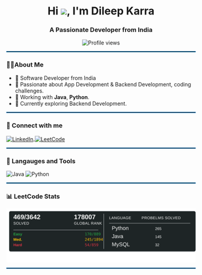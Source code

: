 
<h1 align="center">Hi <img src="https://media.giphy.com/media/hvRJCLFzcasrR4ia7z/giphy.gif" width="30px"/>, I'm Dileep Karra</h1>
<h3 align="center">A Passionate Developer from India</h3>

<p align="center">
  <img src="https://komarev.com/ghpvc/?username=K-NSS-Dileep&label=Profile%20views&color=0e75b6&style=flat" alt="Profile views" />
</p>

<hr style="border:1px solid #0e75b6;"/>

### 👨‍💻About Me
- 🔹 Software Developer from India
- 🔹 Passionate about App Development & Backend Development, coding challenges.
- 🔹 Working with **Java**, **Python**.
- 🔹 Currently exploring Backend Development.

<hr style="border:1px solid #0e75b6;">

### 🔗 Connect with me
<p align="left">
  <a href="https://linkedin.com/in/dileep-karra" target="blank">
    <img align="center" src="https://img.shields.io/badge/LinkedIn-%230077B5.svg?style=for-the-badge&logo=linkedin&logoColor=white" alt="LinkedIn" />
  </a>
  <a href="https://www.leetcode.com/Dileep_Karra" target="blank">
    <img align="center" src="https://img.shields.io/badge/LeetCode-%23FFA116.svg?style=for-the-badge&logo=leetcode&logoColor=white" alt="LeetCode" />
  </a>
</p>

<hr style="border:1px solid #0e75b6;">

### 💼 Langauges and Tools
<p align="left"> 
  <img src="https://img.shields.io/badge/Java-ED8B00?style=for-the-badge&logo=java&logoColor=white" alt="Java" />
  <img src="https://img.shields.io/badge/Python-%233776AB.svg?style=for-the-badge&logo=python&logoColor=white" alt="Python" />
</p>

<hr style="border:1px solid #0e75b6;">

### 📊 LeetCode Stats
<p align="center">
<!-- LEETCODE_STATS_START -->
<img align="center"
                src ="https://raw.githubusercontent.com/K-NSS-Dileep/LeetCode-Stats-Auto-Updater/main/Display.svg?cache_bust=1754703633"
                alt ="LeetCodeStats"
                />
<!-- LEETCODE_STATS_END -->
</p>

<hr style="border:1px solid #0e75b6;">

<!--
### 📊 GitHub Stats
<p align="center">
  <img src="https://github-readme-stats.vercel.app/api/top-langs?username=Krishnarevanthkarra&show_icons=true&locale=en&layout=compact&theme=radical" alt="Top Languages" />
</p>

<p align="center">
  <img src="https://github-readme-stats.vercel.app/api?username=Krishnarevanthkarra&show_icons=true&locale=en&theme=radical" alt="GitHub Stats" />
</p>

<p align="center">
  <img src="https://github-readme-streak-stats.herokuapp.com/?user=Krishnarevanthkarra&theme=radical" alt="GitHub Streak" />
</p>
-->
